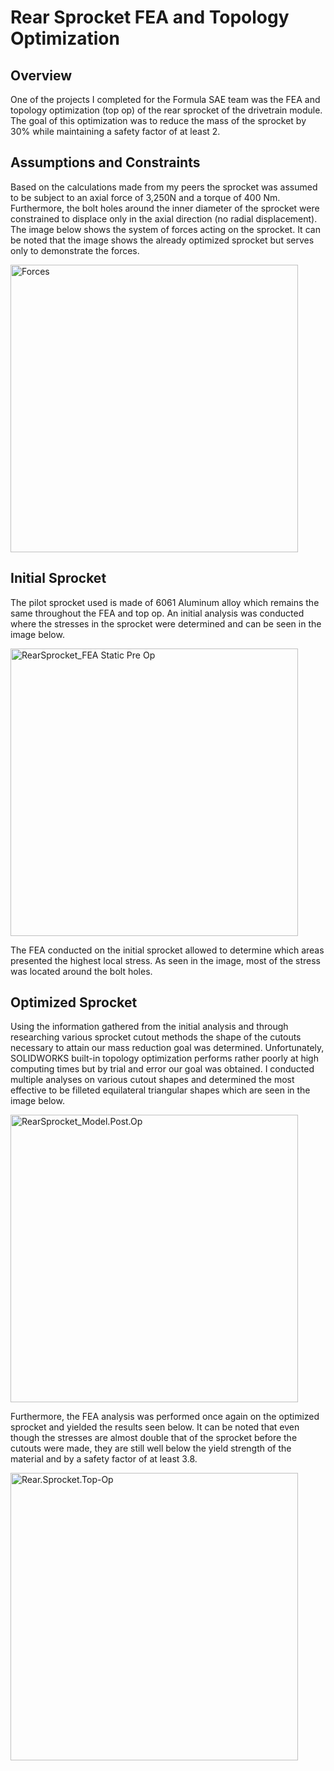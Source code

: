 # Rear Sprocket FEA and Topology Optimization
## Overview
One of the projects I completed for the Formula SAE team was the FEA and topology optimization (top op) of 
the rear sprocket of the drivetrain module. The goal of this optimization was to reduce the mass of the sprocket by 30%
while maintaining a safety factor of at least 2.

## Assumptions and Constraints
Based on the calculations made from my peers the sprocket was assumed to be subject to an axial force of 3,250N 
and a torque of 400 Nm. Furthermore, the bolt holes around the inner diameter of the sprocket were constrained
to displace only in the axial direction (no radial displacement). The image below shows the system of forces acting
on the sprocket. It can be noted that the image shows the already optimized sprocket but serves only to demonstrate the forces.

<img width="460" alt="Forces" src="https://github.com/user-attachments/assets/9b1f6a29-af35-406b-84d3-de0d420ab5e7" />


## Initial Sprocket
The pilot sprocket used is made of 6061 Aluminum alloy which remains the same throughout the FEA and top op.
An initial analysis was conducted where the stresses in the sprocket were determined and can be seen in the image below.

<img width="460" alt="RearSprocket_FEA Static Pre Op" src="https://github.com/user-attachments/assets/556d47da-ca2f-4284-afa2-88dcd55c2d86" />

The FEA conducted on the initial sprocket allowed to determine which areas presented the highest local stress.
As seen in the image, most of the stress was located around the bolt holes. 

## Optimized Sprocket
Using the information gathered from the initial analysis and through researching various sprocket cutout methods 
the shape of the cutouts necessary to attain our mass reduction goal was determined. Unfortunately,
SOLIDWORKS built-in topology optimization performs rather poorly at high computing times but by trial and error
our goal was obtained. I conducted multiple analyses on various cutout shapes and determined the most effective to be filleted
equilateral triangular shapes which are seen in the image below. 

<img width="460" alt="RearSprocket_Model.Post.Op" src="https://github.com/user-attachments/assets/0aceb232-d5ee-4b51-aafa-0e227cbf6e96" />

Furthermore, the FEA analysis was performed once again on the 
optimized sprocket and yielded the results seen below.
It can be noted that even though the stresses are almost double that of the sprocket before the cutouts were made, they are still well below the yield strength of the material and by a safety factor of at least 3.8.

<img width="460" alt="Rear.Sprocket.Top-Op" src="https://github.com/user-attachments/assets/73bbdd7e-bb65-4796-8625-115ef946d2f7"/>


